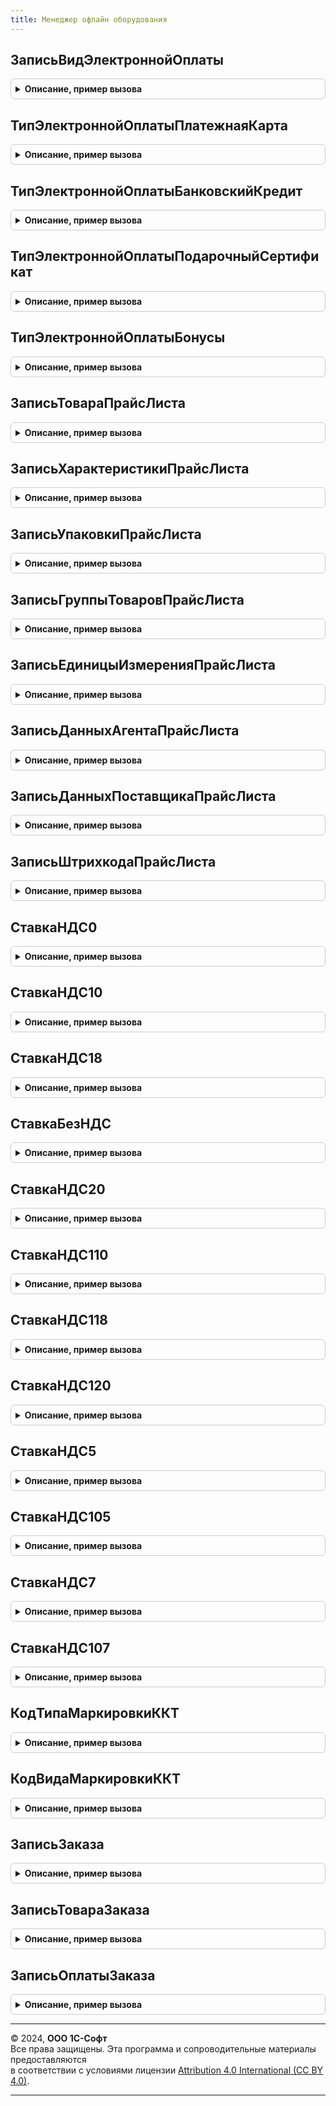 ```yaml
---
title: Менеджер офлайн оборудования
---
```



## ЗаписьВидЭлектроннойОплаты
<details style="margin: 1em 0; padding: 0.5em; border: 1px solid #ccc; border-radius: 6px;">

<summary style="font-weight: bold; cursor: pointer;">Описание, пример вызова</summary>

```bsl

// Пустая структура для заполнения параметра "ВидыЭлектроннойОплаты" выгружаемых на ККМ настроек,
// настройки заполняются в МенеджерОфлайнОборудованияПереопределяемый.ПриВыгрузкеНастроек.
//
// Возвращаемое значение:
// 	Структура - Описание:
//   * УникальныйИдентификатор - УникальныйИдентификатор - .
//   * ТипЭлектроннойОплаты - Число - .
//   * Наименование - Строка - .
//   * Код - Число - .
//
Функция ЗаписьВидЭлектроннойОплаты() Экспорт
```

Пример вызова
```bsl
Результат = МенеджерОфлайнОборудования.ЗаписьВидЭлектроннойОплаты() 
```
</details>

## ТипЭлектроннойОплатыПлатежнаяКарта
<details style="margin: 1em 0; padding: 0.5em; border: 1px solid #ccc; border-radius: 6px;">

<summary style="font-weight: bold; cursor: pointer;">Описание, пример вызова</summary>

```bsl

// Константа для заполнения поля ТипЭлектроннойОплаты структуры ЗаписьВидЭлектроннойОплаты()
//
// Возвращаемое значение:
//  Число
Функция ТипЭлектроннойОплатыПлатежнаяКарта() Экспорт
```

Пример вызова
```bsl
Результат = МенеджерОфлайнОборудования.ТипЭлектроннойОплатыПлатежнаяКарта() 
```
</details>

## ТипЭлектроннойОплатыБанковскийКредит
<details style="margin: 1em 0; padding: 0.5em; border: 1px solid #ccc; border-radius: 6px;">

<summary style="font-weight: bold; cursor: pointer;">Описание, пример вызова</summary>

```bsl

// Константа для заполнения поля ТипЭлектроннойОплаты структуры ЗаписьВидЭлектроннойОплаты()
//
// Возвращаемое значение:
//  Число
Функция ТипЭлектроннойОплатыБанковскийКредит() Экспорт
```

Пример вызова
```bsl
Результат = МенеджерОфлайнОборудования.ТипЭлектроннойОплатыБанковскийКредит() 
```
</details>

## ТипЭлектроннойОплатыПодарочныйСертификат
<details style="margin: 1em 0; padding: 0.5em; border: 1px solid #ccc; border-radius: 6px;">

<summary style="font-weight: bold; cursor: pointer;">Описание, пример вызова</summary>

```bsl

// Константа для заполнения поля ТипЭлектроннойОплаты структуры ЗаписьВидЭлектроннойОплаты()
//
// Возвращаемое значение:
//  Число
Функция ТипЭлектроннойОплатыПодарочныйСертификат() Экспорт
```

Пример вызова
```bsl
Результат = МенеджерОфлайнОборудования.ТипЭлектроннойОплатыПодарочныйСертификат() 
```
</details>

## ТипЭлектроннойОплатыБонусы
<details style="margin: 1em 0; padding: 0.5em; border: 1px solid #ccc; border-radius: 6px;">

<summary style="font-weight: bold; cursor: pointer;">Описание, пример вызова</summary>

```bsl

// Константа для заполнения поля ТипЭлектроннойОплаты структуры ЗаписьВидЭлектроннойОплаты()
//
// Возвращаемое значение:
//  Число
Функция ТипЭлектроннойОплатыБонусы() Экспорт
```

Пример вызова
```bsl
Результат = МенеджерОфлайнОборудования.ТипЭлектроннойОплатыБонусы() 
```
</details>

## ЗаписьТовараПрайсЛиста
<details style="margin: 1em 0; padding: 0.5em; border: 1px solid #ccc; border-radius: 6px;">

<summary style="font-weight: bold; cursor: pointer;">Описание, пример вызова</summary>

```bsl

// Пустая структура для заполнения массива Товары прайс-листа выгружаемого на оборудование,
// прайс-лист заполняется в МенеджерОфлайнОборудованияПереопределяемый.ПриВыгрузкеПрайсЛиста.
//
// Возвращаемое значение:
//  Структура:
//   * Наименование - Строка - .
//   * Описание - Строка - .
//   * Характеристики - Массив из см. ЗаписьХарактеристикиПрайсЛиста
//   * Упаковки - Массив из см. ЗаписьУпаковкиПрайсЛиста
//
Функция ЗаписьТовараПрайсЛиста() Экспорт
```

Пример вызова
```bsl
Результат = МенеджерОфлайнОборудования.ЗаписьТовараПрайсЛиста() 
```
</details>

## ЗаписьХарактеристикиПрайсЛиста
<details style="margin: 1em 0; padding: 0.5em; border: 1px solid #ccc; border-radius: 6px;">

<summary style="font-weight: bold; cursor: pointer;">Описание, пример вызова</summary>

```bsl

// Пустая структура для заполнения массива Характеристики прайс-листа выгружаемого на оборудование,
// прайс-лист заполняется в МенеджерОфлайнОборудованияПереопределяемый.ПриВыгрузкеПрайсЛиста.
//
// Возвращаемое значение:
//  Структура:
//   * Наименование - Строка - .
//   * Упаковки - Массив из см. ЗаписьУпаковкиПрайсЛиста
//
Функция ЗаписьХарактеристикиПрайсЛиста() Экспорт
```

Пример вызова
```bsl
Результат = МенеджерОфлайнОборудования.ЗаписьХарактеристикиПрайсЛиста() 
```
</details>

## ЗаписьУпаковкиПрайсЛиста
<details style="margin: 1em 0; padding: 0.5em; border: 1px solid #ccc; border-radius: 6px;">

<summary style="font-weight: bold; cursor: pointer;">Описание, пример вызова</summary>

```bsl

// Пустая структура для заполнения массива Упаковки прайс-листа выгружаемого на оборудование,
// прайс-лист заполняется в МенеджерОфлайнОборудованияПереопределяемый.ПриВыгрузкеПрайсЛиста.
//
// Возвращаемое значение:
// 	Структура:
//   * Наименование - Строка - .
//
Функция ЗаписьУпаковкиПрайсЛиста() Экспорт
```

Пример вызова
```bsl
Результат = МенеджерОфлайнОборудования.ЗаписьУпаковкиПрайсЛиста() 
```
</details>

## ЗаписьГруппыТоваровПрайсЛиста
<details style="margin: 1em 0; padding: 0.5em; border: 1px solid #ccc; border-radius: 6px;">

<summary style="font-weight: bold; cursor: pointer;">Описание, пример вызова</summary>

```bsl

// Пустая структура для заполнения массива ГруппыТоваров прайс-листа выгружаемого на оборудование,
// прайс-лист заполняется в МенеджерОфлайнОборудованияПереопределяемый.ПриВыгрузкеПрайсЛиста.
//
// Возвращаемое значение:
// 	Структура - Описание:
//   * УникальныйИдентификаторГруппы - УникальныйИдентификатор - .
//   * КодГруппы - Число - .
//   * УникальныйИдентификатор - УникальныйИдентификатор - .
//   * Наименование - Строка - .
//   * Код - Число - .
//
Функция ЗаписьГруппыТоваровПрайсЛиста() Экспорт
```

Пример вызова
```bsl
Результат = МенеджерОфлайнОборудования.ЗаписьГруппыТоваровПрайсЛиста() 
```
</details>

## ЗаписьЕдиницыИзмеренияПрайсЛиста
<details style="margin: 1em 0; padding: 0.5em; border: 1px solid #ccc; border-radius: 6px;">

<summary style="font-weight: bold; cursor: pointer;">Описание, пример вызова</summary>

```bsl

// Пустая структура для заполнения массива ЕдиницыИзмерения прайс-листа выгружаемого на оборудование,
// прайс-лист заполняется в МенеджерОфлайнОборудованияПереопределяемый.ПриВыгрузкеПрайсЛиста.
//
// Возвращаемое значение:
// 	Структура - Описание:
//   * Код - Строка
//   * Наименование - Строка - .
//   * УникальныйИдентификатор - УникальныйИдентификатор -
//   * КодОКЕИ - Строка
Функция ЗаписьЕдиницыИзмеренияПрайсЛиста() Экспорт
```

Пример вызова
```bsl
Результат = МенеджерОфлайнОборудования.ЗаписьЕдиницыИзмеренияПрайсЛиста() 
```
</details>

## ЗаписьДанныхАгентаПрайсЛиста
<details style="margin: 1em 0; padding: 0.5em; border: 1px solid #ccc; border-radius: 6px;">

<summary style="font-weight: bold; cursor: pointer;">Описание, пример вызова</summary>

```bsl

// Пустая структура для заполнения массива ДанныеАгентов прайс-листа выгружаемого на оборудование,
// прайс-лист заполняется в МенеджерОфлайнОборудованияПереопределяемый.ПриВыгрузкеПрайсЛиста.
//
// Возвращаемое значение:
//  Структура.
//
Функция ЗаписьДанныхАгентаПрайсЛиста() Экспорт
```

Пример вызова
```bsl
Результат = МенеджерОфлайнОборудования.ЗаписьДанныхАгентаПрайсЛиста() 
```
</details>

## ЗаписьДанныхПоставщикаПрайсЛиста
<details style="margin: 1em 0; padding: 0.5em; border: 1px solid #ccc; border-radius: 6px;">

<summary style="font-weight: bold; cursor: pointer;">Описание, пример вызова</summary>

```bsl

// Пустая структура для заполнения массива ДанныеПоставщиков прайс-листа выгружаемого на оборудование,
// прайс-лист заполняется в МенеджерОфлайнОборудованияПереопределяемый.ПриВыгрузкеПрайсЛиста.
//
// Возвращаемое значение:
// 	Структура.
//
Функция ЗаписьДанныхПоставщикаПрайсЛиста() Экспорт
```

Пример вызова
```bsl
Результат = МенеджерОфлайнОборудования.ЗаписьДанныхПоставщикаПрайсЛиста() 
```
</details>

## ЗаписьШтрихкодаПрайсЛиста
<details style="margin: 1em 0; padding: 0.5em; border: 1px solid #ccc; border-radius: 6px;">

<summary style="font-weight: bold; cursor: pointer;">Описание, пример вызова</summary>

```bsl

// Пустая структура для заполнения массива Штрихкоды товара прайс-листа выгружаемого на оборудование,
// прайс-лист заполняется в МенеджерОфлайнОборудованияПереопределяемый.ПриВыгрузкеПрайсЛиста.
//
// Возвращаемое значение:
// 	Структура.
//
Функция ЗаписьШтрихкодаПрайсЛиста() Экспорт
```

Пример вызова
```bsl
Результат = МенеджерОфлайнОборудования.ЗаписьШтрихкодаПрайсЛиста() 
```
</details>

## СтавкаНДС0
<details style="margin: 1em 0; padding: 0.5em; border: 1px solid #ccc; border-radius: 6px;">

<summary style="font-weight: bold; cursor: pointer;">Описание, пример вызова</summary>

```bsl

// константы

// Возвращает значение ставки НДС 0
//
// Возвращаемое значение:
// 	Строка.
//
Функция СтавкаНДС0() Экспорт
```

Пример вызова
```bsl
Результат = МенеджерОфлайнОборудования.СтавкаНДС0() 
```
</details>

## СтавкаНДС10
<details style="margin: 1em 0; padding: 0.5em; border: 1px solid #ccc; border-radius: 6px;">

<summary style="font-weight: bold; cursor: pointer;">Описание, пример вызова</summary>

```bsl

// Возвращает значение ставки НДС 10
//
// Возвращаемое значение:
// 	Строка.
//
Функция СтавкаНДС10() Экспорт
```

Пример вызова
```bsl
Результат = МенеджерОфлайнОборудования.СтавкаНДС10() 
```
</details>

## СтавкаНДС18
<details style="margin: 1em 0; padding: 0.5em; border: 1px solid #ccc; border-radius: 6px;">

<summary style="font-weight: bold; cursor: pointer;">Описание, пример вызова</summary>

```bsl

// Возвращает значение ставки НДС 18
//
// Возвращаемое значение:
// 	Строка.
//
Функция СтавкаНДС18() Экспорт
```

Пример вызова
```bsl
Результат = МенеджерОфлайнОборудования.СтавкаНДС18() 
```
</details>

## СтавкаБезНДС
<details style="margin: 1em 0; padding: 0.5em; border: 1px solid #ccc; border-radius: 6px;">

<summary style="font-weight: bold; cursor: pointer;">Описание, пример вызова</summary>

```bsl

// Возвращает значение ставки БЕЗ НДС
//
// Возвращаемое значение:
// 	Строка.
//
Функция СтавкаБезНДС() Экспорт
```

Пример вызова
```bsl
Результат = МенеджерОфлайнОборудования.СтавкаБезНДС() 
```
</details>

## СтавкаНДС20
<details style="margin: 1em 0; padding: 0.5em; border: 1px solid #ccc; border-radius: 6px;">

<summary style="font-weight: bold; cursor: pointer;">Описание, пример вызова</summary>

```bsl

// Возвращает значение ставки 20
//
// Возвращаемое значение:
// 	Строка.
//
Функция СтавкаНДС20() Экспорт
```

Пример вызова
```bsl
Результат = МенеджерОфлайнОборудования.СтавкаНДС20() 
```
</details>

## СтавкаНДС110
<details style="margin: 1em 0; padding: 0.5em; border: 1px solid #ccc; border-radius: 6px;">

<summary style="font-weight: bold; cursor: pointer;">Описание, пример вызова</summary>

```bsl

// Возвращает значение ставки 10/110
//
// Возвращаемое значение:
// 	Строка.
//
Функция СтавкаНДС110() Экспорт
```

Пример вызова
```bsl
Результат = МенеджерОфлайнОборудования.СтавкаНДС110() 
```
</details>

## СтавкаНДС118
<details style="margin: 1em 0; padding: 0.5em; border: 1px solid #ccc; border-radius: 6px;">

<summary style="font-weight: bold; cursor: pointer;">Описание, пример вызова</summary>

```bsl

// Возвращает значение ставки 18/118
//
// Возвращаемое значение:
// 	Строка.
//
Функция СтавкаНДС118() Экспорт
```

Пример вызова
```bsl
Результат = МенеджерОфлайнОборудования.СтавкаНДС118() 
```
</details>

## СтавкаНДС120
<details style="margin: 1em 0; padding: 0.5em; border: 1px solid #ccc; border-radius: 6px;">

<summary style="font-weight: bold; cursor: pointer;">Описание, пример вызова</summary>

```bsl

// Возвращает значение ставки 20/120
//
// Возвращаемое значение:
// 	Строка.
//
Функция СтавкаНДС120() Экспорт
```

Пример вызова
```bsl
Результат = МенеджерОфлайнОборудования.СтавкаНДС120() 
```
</details>

## СтавкаНДС5
<details style="margin: 1em 0; padding: 0.5em; border: 1px solid #ccc; border-radius: 6px;">

<summary style="font-weight: bold; cursor: pointer;">Описание, пример вызова</summary>

```bsl

// Возвращает значение ставки 5
//
// Возвращаемое значение:
// 	Строка.
//
Функция СтавкаНДС5() Экспорт
```

Пример вызова
```bsl
Результат = МенеджерОфлайнОборудования.СтавкаНДС5() 
```
</details>

## СтавкаНДС105
<details style="margin: 1em 0; padding: 0.5em; border: 1px solid #ccc; border-radius: 6px;">

<summary style="font-weight: bold; cursor: pointer;">Описание, пример вызова</summary>

```bsl

// Возвращает значение ставки 5/105
//
// Возвращаемое значение:
// 	Строка.
//
Функция СтавкаНДС105() Экспорт
```

Пример вызова
```bsl
Результат = МенеджерОфлайнОборудования.СтавкаНДС105() 
```
</details>

## СтавкаНДС7
<details style="margin: 1em 0; padding: 0.5em; border: 1px solid #ccc; border-radius: 6px;">

<summary style="font-weight: bold; cursor: pointer;">Описание, пример вызова</summary>

```bsl

// Возвращает значение ставки 7
//
// Возвращаемое значение:
// 	Строка.
//
Функция СтавкаНДС7() Экспорт
```

Пример вызова
```bsl
Результат = МенеджерОфлайнОборудования.СтавкаНДС7() 
```
</details>

## СтавкаНДС107
<details style="margin: 1em 0; padding: 0.5em; border: 1px solid #ccc; border-radius: 6px;">

<summary style="font-weight: bold; cursor: pointer;">Описание, пример вызова</summary>

```bsl

// Возвращает значение ставки 7/107
//
// Возвращаемое значение:
// 	Строка.
//
Функция СтавкаНДС107() Экспорт
```

Пример вызова
```bsl
Результат = МенеджерОфлайнОборудования.СтавкаНДС107() 
```
</details>

## КодТипаМаркировкиККТ
<details style="margin: 1em 0; padding: 0.5em; border: 1px solid #ccc; border-radius: 6px;">

<summary style="font-weight: bold; cursor: pointer;">Описание, пример вызова</summary>

```bsl

// Получить код типа маркировки ККТ по коду.
//
// Параметры:
//  ТипМаркировкиККТ - ПеречислениеСсылка.ТипыМаркировкиККТ
//
// Возвращаемое значение:
// 	Соответствие.
//
Функция КодТипаМаркировкиККТ(ТипМаркировкиККТ) Экспорт
```

Пример вызова
```bsl
Результат = МенеджерОфлайнОборудования.КодТипаМаркировкиККТ(ТипМаркировкиККТ) 
```
</details>

## КодВидаМаркировкиККТ
<details style="margin: 1em 0; padding: 0.5em; border: 1px solid #ccc; border-radius: 6px;">

<summary style="font-weight: bold; cursor: pointer;">Описание, пример вызова</summary>

```bsl

// Получить код вида маркировки ККТ по коду.
//
// Параметры:
//  ТипМаркировкиККТ - ПеречислениеСсылка.ВидыМаркированнойПродукцииБПО
//
// Возвращаемое значение:
// 	Соответствие.
//
Функция КодВидаМаркировкиККТ(ТипМаркировкиККТ) Экспорт
```

Пример вызова
```bsl
Результат = МенеджерОфлайнОборудования.КодВидаМаркировкиККТ(ТипМаркировкиККТ) 
```
</details>

## ЗаписьЗаказа
<details style="margin: 1em 0; padding: 0.5em; border: 1px solid #ccc; border-radius: 6px;">

<summary style="font-weight: bold; cursor: pointer;">Описание, пример вызова</summary>

```bsl

// Пустая структура для заполнения списка заказов, выгружаемых на оборудование,
// заказы заполняется в МенеджерОфлайнОборудованияПереопределяемый.ПриВыгрузкеЗаказов.
//
//
// Возвращаемое значение:
// 	Структура.
//
Функция ЗаписьЗаказа() Экспорт
```

Пример вызова
```bsl
Результат = МенеджерОфлайнОборудования.ЗаписьЗаказа() 
```
</details>

## ЗаписьТовараЗаказа
<details style="margin: 1em 0; padding: 0.5em; border: 1px solid #ccc; border-radius: 6px;">

<summary style="font-weight: bold; cursor: pointer;">Описание, пример вызова</summary>

```bsl

// Пустая структура для заполнения массива Товары заказа выгружаемого на оборудование,
// заказы заполняется в МенеджерОфлайнОборудованияПереопределяемый.ПриВыгрузкеЗаказов.
//
// Возвращаемое значение:
// 	Структура.
//
Функция ЗаписьТовараЗаказа() Экспорт
```

Пример вызова
```bsl
Результат = МенеджерОфлайнОборудования.ЗаписьТовараЗаказа() 
```
</details>

## ЗаписьОплатыЗаказа
<details style="margin: 1em 0; padding: 0.5em; border: 1px solid #ccc; border-radius: 6px;">

<summary style="font-weight: bold; cursor: pointer;">Описание, пример вызова</summary>

```bsl

// Пустая структура для заполнения массива Оплаты заказа выгружаемого на оборудование,
// заказы заполняется в МенеджерОфлайнОборудованияПереопределяемый.ПриВыгрузкеЗаказов.
//
// Возвращаемое значение:
// 	Структура.
//
Функция ЗаписьОплатыЗаказа() Экспорт
```

Пример вызова
```bsl
Результат = МенеджерОфлайнОборудования.ЗаписьОплатыЗаказа() 
```
</details>

---

© 2024, **ООО 1С-Софт**  
Все права защищены. Эта программа и сопроводительные материалы предоставляются  
в соответствии с условиями лицензии [Attribution 4.0 International (CC BY 4.0)](https://creativecommons.org/licenses/by/4.0/legalcode).

---
